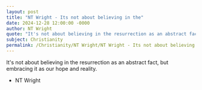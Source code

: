 ```yaml
---
layout: post
title: "NT Wright - Its not about believing in the"
date: 2024-12-28 12:00:00 -0000
author: NT Wright
quote: "It's not about believing in the resurrection as an abstract fact, but embracing it as our hope and reality."
subject: Christianity
permalink: /Christianity/NT Wright/NT Wright - Its not about believing in the
---
```


It's not about believing in the resurrection as an abstract fact, but embracing it as our hope and reality.

- NT Wright
